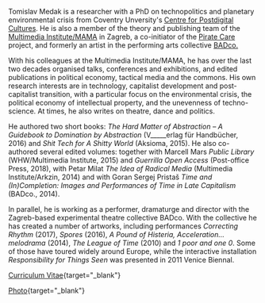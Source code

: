 <!--
.. title: Biography
.. slug: bio
.. author: Tomislav Medak
.. date: 2022-10-10 00:05:05 UTC
.. description: Short bio, curriculum vitae (CV) and photo of Tomislav Medak.
-->

Tomislav Medak is a researcher with a PhD on technopolitics and planetary environmental crisis from Coventry Unversity's [Centre for Postdigital Cultures](http://www.coventry.ac.uk/research/areas-of-research/postdigital-cultures/). He is also a member of the theory and publishing team of the [Multimedia Institute/MAMA](http://www.mi2.hr/en/) in Zagreb, a co-initiator of the [Pirate Care](https://pirate.care) project, and formerly an artist in the performing arts collective [BADco.](http://badco.hr/)

With his colleagues at the Multimedia Institute/MAMA, he has over the last two decades organised talks, conferences and exhibitions, and edited publications in political economy, tactical media and the commons. His own research interests are in technology, capitalist development and post-capitalist transition, with a particular focus on the environmental crisis, the political economy of intellectual property, and the unevenness of techno-science. At times, he also writes on theatre, dance and politics.

He authored two short books: *The Hard Matter of Abstraction* – *A Guidebook to Domination by Abstraction* (V_____erlag für Handbücher, 2016) and *Shit Tech for A Shitty World* (Aksioma, 2015). He also co-authored several edited volumes: together with Marcell Mars *Public Library* (WHW/Multimedia Institute, 2015) and *Guerrilla Open Access* (Post-office Press, 2018), with Petar Milat *The Idea of Radical Media* (Multimedia Institute/Arkzin, 2014) and with Goran Sergej Pristaš *Time and (In)Completion: Images and Performances of Time in Late Capitalism* (BADco., 2014).

In parallel, he is working as a performer, dramaturge and
director with the Zagreb-based experimental theatre collective BADco. With the collective he has created a number of artworks, including performances *Correcting Rhythm* (2017), *Spores* (2016), *A Pound of Histeria, Acceleration... melodrama* (2014), *The League of Time* (2010) and *1 poor and one 0*. Some of those have toured widely around Europe, while the interactive installation *Responsibility for Things Seen* was presented in 2011 Venice Biennal.

[Curriculum Vitae](/CV_TMedak.pdf){target="_blank"}

[Photo](/images/TMedak_large.jpg){target="_blank"}
